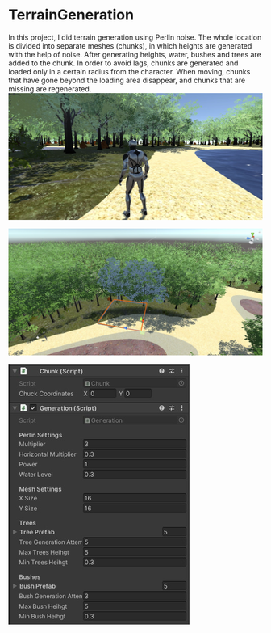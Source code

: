 # TerrainGeneration
In this project, I did terrain generation using Perlin noise. The whole location is divided into separate meshes (chunks), in which heights are generated with the help of noise. After generating heights, water, bushes and trees are added to the chunk. In order to avoid lags, chunks are generated and loaded only in a certain radius from the character. When moving, chunks that have gone beyond the loading area disappear, and chunks that are missing are regenerated.
![Screen1](https://github.com/Riko211/TerrainGeneration/blob/main/Assets/Screenshots/Sceen1.jpg)

![Chunk](https://github.com/Riko211/TerrainGeneration/blob/main/Assets/Screenshots/Chunk.jpg)

![ChunkSettings](https://github.com/Riko211/TerrainGeneration/blob/main/Assets/Screenshots/ChunkSettings.jpg)
